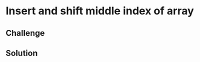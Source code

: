 # Insert and shift middle index of array
<!-- Short summary or background information -->

## Challenge
<!-- Description of the challenge -->

## Solution
<!-- Embedded whiteboard image -->
